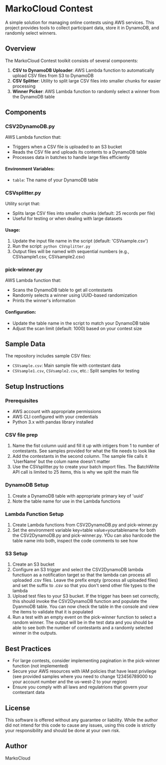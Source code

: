 # MarkoCloud Contest

A simple solution for managing online contests using AWS services. This project provides tools to collect participant data, store it in DynamoDB, and randomly select winners.

## Overview

The MarkoCloud Contest toolkit consists of several components:

1. **CSV to DynamoDB Uploader**: AWS Lambda function to automatically upload CSV files from S3 to DynamoDB
2. **CSV Splitter**: Utility to split large CSV files into smaller chunks for easier processing
3. **Winner Picker**: AWS Lambda function to randomly select a winner from the DynamoDB table

## Components

### CSV2DynamoDB.py

AWS Lambda function that:
- Triggers when a CSV file is uploaded to an S3 bucket
- Reads the CSV file and uploads its contents to a DynamoDB table
- Processes data in batches to handle large files efficiently

#### Environment Variables:
- `table`: The name of your DynamoDB table

### CSVsplitter.py

Utility script that:
- Splits large CSV files into smaller chunks (default: 25 records per file)
- Useful for testing or when dealing with large datasets

#### Usage:
1. Update the input file name in the script (default: 'CSVsample.csv')
2. Run the script: `python CSVsplitter.py`
3. Output files will be named with sequential numbers (e.g., CSVsample1.csv, CSVsample2.csv)

### pick-winner.py

AWS Lambda function that:
- Scans the DynamoDB table to get all contestants
- Randomly selects a winner using UUID-based randomization
- Prints the winner's information

#### Configuration:
- Update the table name in the script to match your DynamoDB table
- Adjust the scan limit (default: 1000) based on your contest size

## Sample Data

The repository includes sample CSV files:
- `CSVsample.csv`: Main sample file with contestant data
- `CSVsample1.csv`, `CSVsample2.csv`, etc.: Split samples for testing

## Setup Instructions

### Prerequisites
- AWS account with appropriate permissions
- AWS CLI configured with your credentials
- Python 3.x with pandas library installed

### CSV file prep
1. Name the fist column uuid and fill it up with intigers from 1 to number of contestants. See samples provided for what the file needs to look like
2. Add the contestants in the second column. The sample file calls it 'UserName' but the colum name doesn't matter
3. Use the CSVsplitter.py to create your batch import files. The BatchWrite API call is limited to 25 items, this is why we split the main file

### DynamoDB Setup
1. Create a DynamoDB table with appropriate primary key of 'uuid'
2. Note the table name for use in the Lambda functions

### Lambda Function Setup
1. Create Lambda functions from CSV2DynamoDB.py and pick-winner.py
2. Set the environment variable key=table value=yourtablename for both the CSV2DynamoDB.py and pick-winner.py. YOu can also hardcode the table name into both, inspect the code comments to see how

### S3 Setup 
1. Create an S3 bucket
2. Configure an S3 trigger and select the CSV2DynamoDB lambda functiuon as a notification target so that the lambda can process all uploaded .csv files. Leave the prefix empty (process all uploaded files) and set the suffix to .csv so that you don't send other file types to the lambda
3. Upload test files to your S3 bucket. If the trigger has been set correctly, this should invoke the CSV2DynamoDB function and populate the DyanmoDB table. You can now check the table in the console and view the items to validate that it is populated
4. Run a test with an empty event on the pick-winner function to select a random winner. The output will be in the test data and you should be able to see both the number of contestants and a randomly selected winner in the outputs.

## Best Practices

- For large contests, consider implementing pagination in the pick-winner function (not implemented)
- Secure your AWS resources with IAM policies that have least privilege (see provided samples where you need to change 123456789000 to your account number and the us-west-2 to your region)
- Ensure you comply with all laws and regulatrions that govern your contestant data

## License

This software is offered without any guarantee or liability. While the author did not intend for this code to cause any issues, using this code is strictly your responsibility and should be done at your own risk.

## Author

MarkoCloud
